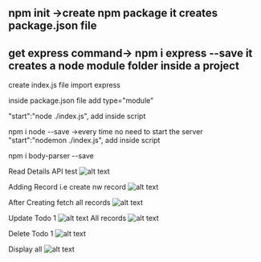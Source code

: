 npm init ->create npm package it creates package.json file
-------------------------------------------
get express command-> npm i express --save
it creates a node module folder inside a project
-------------------------------------------

create index.js file import express 

inside package.json file add type="module"


 "start":"node ./index.js",
 add inside script


 npm  i node --save ->every time no need to start the server
 "start":"nodemon ./index.js",
 add inside script


 npm i body-parser --save

Read  Details API test
 ![alt text](<images/Screenshot 2024-07-17 184238.png>)

Adding Record i.e create nw record
![alt text](<images/Screenshot 2024-07-17 185211.png>)

After Creating fetch all records
![alt text](<images/Screenshot 2024-07-17 185242.png>)

Update Todo 1
![alt text](<images/Screenshot 2024-07-17 191050.png>)
All records
![alt text](<images/Screenshot 2024-07-17 191142.png>)


Delete Todo 1
![alt text](<images/Screenshot 2024-07-17 191537.png>)

Display all
![alt text](<images/Screenshot 2024-07-17 191605.png>)